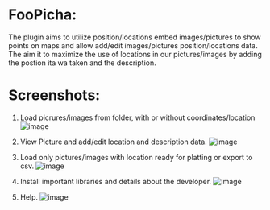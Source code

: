 # FooPicha:
The plugin aims to utilize position/locations embed images/pictures to show points on maps and allow add/edit images/pictures position/locations data. The aim it to maximize the use of locations in our pictures/images by adding the postion ita wa taken and the description.

# Screenshots:

1. Load picrures/images from folder, with or without coordinates/location
![image](https://github.com/user-attachments/assets/f5638821-9447-47fd-adf7-b9120bc1afb5)

2. View Picture and add/edit location and description data.
![image](https://github.com/user-attachments/assets/76be455f-da68-4bc5-b5b2-2a3f7705c48b)

3. Load only pictures/images with location ready for platting or export to csv.
![image](https://github.com/user-attachments/assets/4019083f-3937-43f7-b6e3-bc1237d19551)

4. Install important libraries and details about the developer.
![image](https://github.com/user-attachments/assets/7d4d5e85-3920-4cf3-9bdc-e8de0121cf59)

5. Help.
![image](https://github.com/user-attachments/assets/56601d2e-a380-4363-a3eb-c2a557c22c5d)
